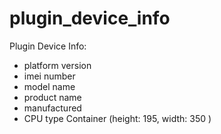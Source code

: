 # plugin_device_info

Plugin Device Info:
- platform version
- imei number
- model name
- product name
- manufactured
- CPU type
Container (height: 195, width: 350 )




